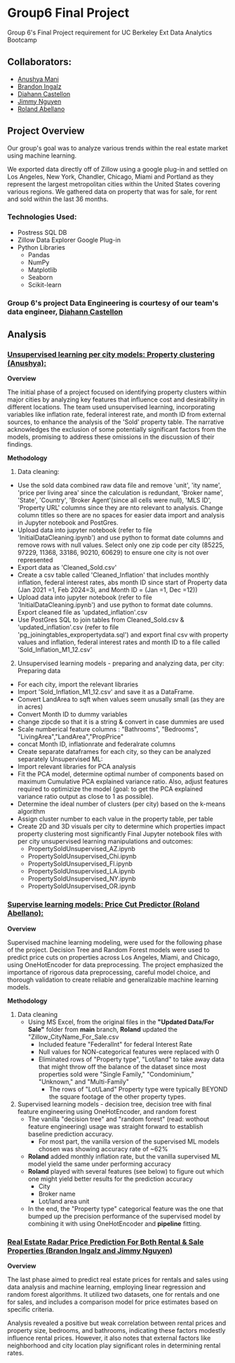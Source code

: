 # Group6 Final Project
Group 6's Final Project requirement for UC Berkeley Ext Data Analytics Bootcamp

## Collaborators:
- [Anushya Mani](https://github.com/nooshi87)
- [Brandon Ingalz](https://github.com/Bingalz)
- [Diahann Castellon](https://github.com/Diahann-c)
- [Jimmy Nguyen](https://github.com/sleepyjimbo1)
- [Roland Abellano](https://github.com/rabellan)

## Project Overview

Our group's goal was to analyze various trends within the real estate market using machine learning.

We exported data directly off of Zillow using a google plug-in and settled on Los Angeles, New York, Chandler, Chicago, Miami and Portland as they represent the largest metropolitan cities within the United States covering various regions. We gathered data on property that was for sale, for rent and sold within the last 36 months. 

### Technologies Used:

- Postress SQL DB
- Zillow Data Explorer Google Plug-in
- Python Libraries
    - Pandas
    - NumPy
    - Matplotlib
    - Seaborn
    - Scikit-learn

### Group 6's project Data Engineering is courtesy of our team's data engineer, [Diahann Castellon](https://github.com/Diahann-c)

## Analysis

### [Unsupervised learning per city models: Property clustering (Anushya):](https://github.com/rabellan/Group6_FinalProject/tree/main/Unsupervised%20learning%20per%20city)

**Overview**

The initial phase of a project focused on identifying property clusters within major cities by analyzing key features that influence cost and desirability in different locations. The team used unsupervised learning, incorporating variables like inflation rate, federal interest rate, and month ID from external sources, to enhance the analysis of the 'Sold' property table. The narrative acknowledges the exclusion of some potentially significant factors from the models, promising to address these omissions in the discussion of their findings.

**Methodology**
1) Data cleaning:
- Use the sold data combined raw data file and remove 'unit', 'ity name', 'price per living area' since the calculation is redundant, 'Broker name', 'State', 'Country', 'Broker Agent'(since all cells were null), 'MLS ID', 'Property URL' columns since they are nto relevant to analysis. Change column titles so there are no spaces for easier data import and analysis in Jupyter notebook and PostGres.
- Upload data into jupyter notebook (refer to file 'InitialDataCleaning.ipynb') and use python to format date columns and remove rows with null values. Select only one zip code per city (85225, 97229, 11368, 33186, 90210, 60629) to ensure one city is not over represented
- Export data as 'Cleaned_Sold.csv'
- Create a csv table called 'Cleaned_Inflation' that includes monthly inflation, federal interest rates, abs month ID since start of Property data (Jan 2021 =1, Feb 2024=3i, and Month ID = (Jan =1, Dec =12))
- Upload data into jupyter notebook (refer to file 'InitialDataCleaning.ipynb') and use python to format date columns. Export cleaned file as 'updated_inflation'.csv
- Use PostGres SQL to join tables from Cleaned_Sold.csv & 'updated_inflation'.csv (refer to file 'pg_joiningtables_expropertydata.sql') and export final csv with property values and inflation, federal interest rates and month ID to a file called 'Sold_Inflation_M1_12.csv'

2) Unsupervised learning models - preparing and analyzing data, per city:
Preparing data
- For each city, import the relevant libraries
- Import 'Sold_Inflation_M1_12.csv' and save it as a DataFrame. 
- Convert LandArea to sqft when values seem unusally small (as they are in acres)
- Convert Month ID to dummy variables
- change zipcde so that it is a string & convert in case dummies are used
- Scale numberical feature columns : "Bathrooms", "Bedrooms", "LivingArea","LandArea","PropPrice"
- concat Month ID, inflationrate and federalrate columns
- Create separate dataframes for each city, so they can be analyzed separately
Unsupervised ML: 
- Import relevant libraries for PCA analysis
- Fit the PCA model, determine optimal number of components based on maximum Cumulative  PCA explained variance ratio. Also, adjust features required to optimizize the model (goal: to get the PCA explained variance ratio output as close to 1 as possible).
- Determine the ideal number of clusters (per city) based on the k-means algorithm
- Assign cluster number to each value in the property table, per table
- Create 2D and 3D visuals per city to determine which properties impact property clustering most significantly
Final Jupyter notebook files with per city unsupervised learning manipulations and outcomes:
    - PropertySoldUnsupervised_AZ.ipynb
    - PropertySoldUnsupervised_Chi.ipynb
    - PropertySoldUnsupervised_Fl.ipynb
    - PropertySoldUnsupervised_LA.ipynb
    - PropertySoldUnsupervised_NY.ipynb
    - PropertySoldUnsupervised_OR.ipynb

### [Supervise learning models: Price Cut Predictor (Roland Abellano):](https://github.com/rabellan/Group6_FinalProject/tree/main/Price_Cut)

**Overview**

Supervised machine learning modeling, were used for the following phase of the project. Decision Tree and Random Forest models were used to predict price cuts on properties across Los Angeles, Miami, and Chicago, using OneHotEncoder for data preprocessing. The project emphasized the importance of rigorous data preprocessing, careful model choice, and thorough validation to create reliable and generalizable machine learning models.

**Methodology**
1. Data cleaning
    - Using MS Excel, from the original files in the **"Updated Data/For Sale"** folder from **main** branch, **Roland** updated the "Zillow_CityName_For_Sale.csv
        - Included feature "FederalInt" for federal Interest Rate
        - Null values for NON-categorical features were replaced with 0 
        - Eliminated rows of "Property type", "Lot/land" to take away data that might throw off the balance of the dataset since most properties sold were "Single Family," "Condominium," "Unknown," and "Multi-Family"
            - The rows of "Lot/Land" Property type were typically BEYOND the square footage of the other property types.
2. Supervised learning models - decision tree, decision tree with final feature engineering using OneHotEncoder, and random forest
    - The vanilla "decision tree" and "random forest" (read: wothout feature engineering) usage was straight forward to establish baseline prediction accuracy.
        - For most part, the vanilla version of the supervised ML models chosen was showing accuracy rate of ~62%
    - **Roland** added monthly inflation rate, but the vanilla supervised ML model yield the same under performing accuracy
    - **Roland** played with several features (see below) to figure out which one might yield better results for the prediction accuracy
        - City
        - Broker name
        - Lot/land area unit
    - In the end, the "Property type" categorical feature was the one that bumped up the precision performance of the supervised model by combining it with using OneHotEncoder and **pipeline** fitting.


### [Real Estate Radar Price Prediction For Both Rental & Sale Properties (Brandon Ingalz and Jimmy Nguyen)](https://github.com/rabellan/Group6_FinalProject/blob/Brandon/Price%20Estimate%20Rent%20vs%20Buy%20Analysis/Updated%20Rent%20vs%20Buy%20Price%20Estimate%20%26%20Analysis.md)

**Overview**

The last phase aimed to predict real estate prices for rentals and sales using data analysis and machine learning, employing linear regression and random forest algorithms. It utilized two datasets, one for rentals and one for sales, and includes a comparison model for price estimates based on specific criteria. 

Analysis revealed a positive but weak correlation between rental prices and property size, bedrooms, and bathrooms, indicating these factors modestly influence rental prices. However, it also notes that external factors like neighborhood and city location play significant roles in determining rental rates.
